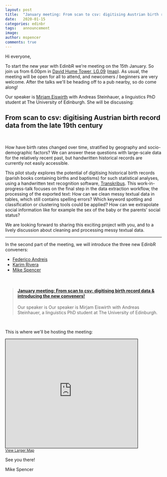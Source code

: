 ```yaml
---
layout: post
title:  "January meeting: From scan to csv: digitising Austrian birth record data from the late 19th century & introducing the new EdinbR conveners!"
date:   2020-01-15
categories: edinbr
tags:   announcement
image:
author: mspencer
comments: true
---
```




Hi everyone,
<br/>


To start the new year with EdinbR we're meeting on the 15th January. So join us from 6.00pm in [David Hume Tower, LG.09](https://www.ed.ac.uk/timetabling-examinations/timetabling/room-bookings/bookable-rooms3/room/0228_-1_LG.09) ([map](https://www.openstreetmap.org/way/5325200)). As usual, the meeting will be open for all to attend, and newcomers / beginners are very welcome. After the talks we'll be heading off to a pub nearby, so do come along!


Our speaker is [Mirjam Eiswirth](https://twitter.com/MirjamIce) with Andreas Steinhauer, a linguistics PhD student at The University of Edinburgh. She will be discussing:

## From scan to csv: digitising Austrian birth record data from the late 19th century
<br/>

How have birth rates changed over time, stratified by geography and socio-demographic factors? We can answer these questions with large-scale data for the relatively recent past, but handwritten historical records are currently not easily accessible.

This pilot study explores the potential of digitising historical birth records (parish books containing births and baptisms) for such statistical analyses, using a handwritten text recognition software, [Transkribus](https://transkribus.eu/Transkribus/).  This work-in-progress-talk focuses on the final step in the data extraction workflow, the processing of the exported text: How can we clean messy textual data in tables, which still contains spelling errors? Which keyword spotting and classification or clustering tools could be applied? How can we extrapolate social information like for example the sex of the baby or the parents’ social status?

We are looking forward to sharing this exciting project with you, and to a lively discussion about cleaning and processing messy textual data.

---

In the second part of the meeting, we will introduce the three new EdinbR conveners:

* [Federico Andreis](https://twitter.com/Chicco_Stat)
* [Karim Rivera](https://twitter.com/karimsinha)
* [Mike Spencer](https://twitter.com/MikeRSpencer)


<br/>
<blockquote class="embedly-card"><h4><a href="https://www.meetup.com/EdinbR/events/267805800/">January meeting: From scan to csv: digitising birth record data & introducing the new conveners!</a></h4><p>Our speaker is Our speaker is Mirjam Eiswirth with Andreas Steinhauer, a linguistics PhD student at The University of Edinburgh.</p></blockquote>
<script async src="//cdn.embedly.com/widgets/platform.js" charset="UTF-8"></script>

<br/>

This is where we'll be hosting the meeting:

<iframe width="425" height="350" frameborder="0" scrolling="no" marginheight="0" marginwidth="0" src="https://www.openstreetmap.org/export/embed.html?bbox=-3.187716901302338%2C55.942479993805186%2C-3.1859815120697026%2C55.943822851362&amp;layer=mapnik" style="border: 1px solid black"></iframe><br/><small><a href="https://www.openstreetmap.org/#map=19/55.94315/-3.18685">View Larger Map</a></small>

See you there!

Mike Spencer
